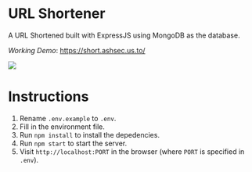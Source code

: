 # URL Shortener

A URL Shortened built with ExpressJS using MongoDB as the database.

*Working Demo*: https://short.ashsec.us.to/

![](https://user-images.githubusercontent.com/3626859/141315732-78f00051-523b-4bb7-bfee-1da053005edb.png)


# Instructions
1. Rename `.env.example` to `.env`.
2. Fill in the environment file.
3. Run `npm install` to install the depedencies.
4. Run `npm start` to start the server.
5. Visit `http://localhost:PORT` in the browser (where `PORT` is specified in `.env`).
